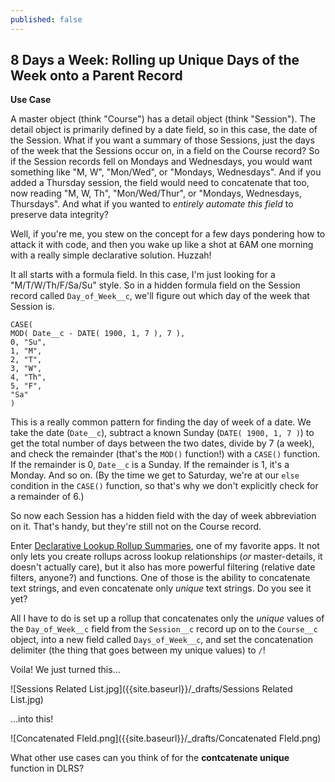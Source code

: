 ```yaml
---
published: false
---
```

## 8 Days a Week: Rolling up Unique Days of the Week onto a Parent Record

**Use Case**

A master object (think "Course") has a detail object (think "Session"). The detail object is primarily defined by a date field, so in this case, the date of the Session. What if you want a summary of those Sessions, just the days of the week that the Sessions occur on, in a field on the Course record? So if the Session records fell on Mondays and Wednesdays, you would want something like "M, W", "Mon/Wed", or "Mondays, Wednesdays". And if you added a Thursday session, the field would need to concatenate that too, now reading "M, W, Th", "Mon/Wed/Thur", or "Mondays, Wednesdays, Thursdays". And what if you wanted to _entirely automate this field_ to preserve data integrity?

Well, if you're me, you stew on the concept for a few days pondering how to attack it with code, and then you wake up like a shot at 6AM one morning with a really simple declarative solution. Huzzah!

It all starts with a formula field. In this case, I'm just looking for a "M/T/W/Th/F/Sa/Su" style. So in a hidden formula field on the Session record called `Day_of_Week__c`, we'll figure out which day of the week that Session is. 

```
CASE(
MOD( Date__c - DATE( 1900, 1, 7 ), 7 ), 
0, "Su", 
1, "M", 
2, "T", 
3, "W", 
4, "Th", 
5, "F", 
"Sa" 
)
```

This is a really common pattern for finding the day of week of a date. We take the date (`Date__c`), subtract a known Sunday (`DATE( 1900, 1, 7 )`) to get the total number of days between the two dates, divide by 7 (a week), and check the remainder (that's the `MOD()` function!) with a `CASE()` function. If the remainder is 0, `Date__c` is a Sunday. If the remainder is 1, it's a Monday. And so on. (By the time we get to Saturday, we're at our `else` condition in the `CASE()` function, so that's why we don't explicitly check for a remainder of 6.)

So now each Session has a hidden field with the day of week abbreviation on it. That's handy, but they're still not on the Course record.

Enter [Declarative Lookup Rollup Summaries](https://github.com/afawcett/declarative-lookup-rollup-summaries), one of my favorite apps. It not only lets you create rollups across lookup relationships (_or_ master-details, it doesn't actually care), but it also has more powerful filtering (relative date filters, anyone?) and functions. One of those is the ability to concatenate text strings, and even concatenate only _unique_ text strings. Do you see it yet?

All I have to do is set up a rollup that concatenates only the _unique_ values of the `Day_of_Week__c` field from the `Session__c` record up on to the `Course__c` object, into a new field called `Days_of_Week__c`, and set the concatenation delimiter (the thing that goes between my unique values) to `/`! 

Voila! We just turned this...

![Sessions Related List.jpg]({{site.baseurl}}/_drafts/Sessions Related List.jpg)

...into this!

![Concatenated FIeld.png]({{site.baseurl}}/_drafts/Concatenated FIeld.png)

What other use cases can you think of for the **contcatenate unique** function in DLRS?
